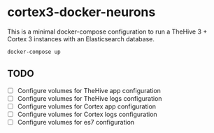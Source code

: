 # cortex3-docker-neurons

This is a minimal docker-compose configuration to run a TheHive 3 + Cortex 3 instances with an Elasticsearch database.

```bash
docker-compose up
```

## TODO

- [ ] Configure volumes for TheHive app configuration
- [ ] Configure volumes for TheHive logs configuration
- [ ] Configure volumes for Cortex app configuration
- [ ] Configure volumes for Cortex logs configuration
- [ ] Configure volumes for es7 configuration
